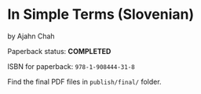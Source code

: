 
In Simple Terms (Slovenian)
===========================

by Ajahn Chah

Paperback status: **COMPLETED**

ISBN for paperback: `978-1-908444-31-8`

Find the final PDF files in `publish/final/` folder.

